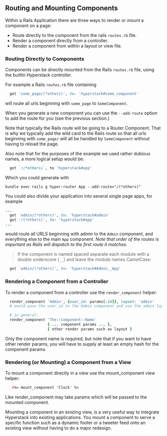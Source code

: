 ## Routing and Mounting Components

Within a Rails Application there are three ways to render or *mount* a
component on a page:

+ Route directly to the component from the rails `routes.rb` file.
+ Render a component directly from a controller.
+ Render a component from within a layout or view file.

### Routing Directly to Components

Components can be directly mounted from the Rails `routes.rb` file, using the builtin Hyperstack controller.  

For example a Rails `routes.rb` file containing

```ruby
  get 'some_page/(*others)', to: 'hyperstack#some_component'
```

will route all urls beginning with `some_page` to `SomeComponent`.

When you generate a new component you can use the `--add-route` option to add the route for you (see the previous section.)

Note that typically the Rails route will be going to a Router Component.  That is why we typically add the wild card to the Rails route so that all urls beginning with `some_page/` will all be handled by `SomeComponent` without having to reload the page.

Also note that for the purposes of the example we used rather dubious names, a more logical setup would be:

```ruby
  get `/(*others)`, to 'hyperstack#app'
```

Which you could generate with
```
bundle exec rails g hyper:router App --add-route="/(*others)"
```

You could also divide your application into several single page apps, for example

```ruby
...
  get 'admin/(*others)', to: 'hyperstack#admin'
  get '/(*others)', to: 'hyperstack#app'
...
```

would route all URLS beginning with admin to the `Admin` component, and everything else
to the main `App` component.  *Note that order of the routes is important as Rails will
dispatch to the first route it matches.*

> If the component is named spaced separate each module with a double underscore (`__`) and
leave the module names CamelCase:
```ruby
  get 'admin/(*others)', to: 'hyperstack#Admin__App'
```

### Rendering a Component from a Controller

To render a component from a controller use the `render_component` helper:

```ruby
  render_component 'Admin', {user_id: params[:id]}, layout: 'admin'
  # would pass the user_id to the Admin component and use the admin layout

  # in general:
  render_component 'The::Component::Name'
                   { ... component params ... },
                   { other render params such as layout }
```

Only the component name is required, but note that if you want to have other
render params, you will have to supply at least an empty hash for the component
params.

### Rendering (or Mounting) a Component from a View

To mount a component directly in a view use the mount_component view helper:

```html
   <%= mount_component 'Clock' %>
```

Like render_component may take params which will be passed to the mounted component.

Mounting a component in an existing view, is a very useful way to integrate Hyperstack
into existing applications.  You mount a component to serve a specific function such as
a dynamic footer or a tweeter feed onto an existing view without having to do a major redesign.
